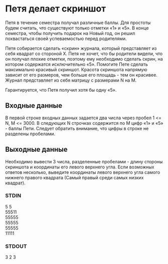 # Петя делает скриншот
Петя в течение семестра получал различные баллы. Для простоты будем считать, что существуют только отметки «1» и «5».
В конце семестра, чтобы получить подарок на Новый год, он решил похвастаться своей успеваемостью перед родителями.  
  
Петя собирается сделать «скрин» журнала, который представляет из себя квадрат со стороной X. Петя не хочет, что бы родители видели,
что он получал плохие отметки, поэтому ему необходимо сделать скрин, на котором содержатся исключительно «5». Помогите Пете сделать максимально красивый скриншот.
Красота скриншота напрямую зависит от его размеров, чем больше его площадь - тем он красивее. Журнал представляет из себя матрицу с размерами N на M.  
  
Гарантируется, что Петя получил хотя бы одну «5».

## Входные данные
В первой строке входных данных задается два числа через пробел 1 <= N, M <= 3000. В следующих N строчках содержится по M цифр «1» и «5» - баллы Пети. 
Следует обратить внимание, что цифры в строке не разделены пробелами.

## Выходные данные
Необходимо вывести 3 числа, разделенные пробелами - длину стороны скриншота и координаты его левого верхнего угла.
Если возможных ответов несколько, выведите координаты левого верхнего угла самого нижнего правого квадрата (Самый правый среди самых низких квадрат).

### STDIN
5 5  
55511  
55555  
55555  
55555  
11111

### STDOUT
3 2 3
